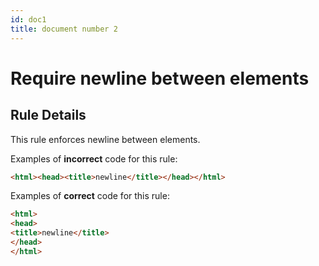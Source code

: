 ```yaml
---
id: doc1
title: document number 2
---
```


# Require newline between elements

## Rule Details

This rule enforces newline between elements.

Examples of **incorrect** code for this rule:

<!-- prettier-ignore-start -->
```html
<html><head><title>newline</title></head></html>
```
<!-- prettier-ignore-end -->

Examples of **correct** code for this rule:

<!-- prettier-ignore-start -->
```html
<html>
<head>
<title>newline</title>
</head>
</html>
```
<!-- prettier-ignore-end -->
